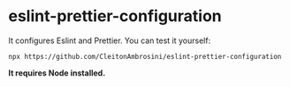 # eslint-prettier-configuration

It configures Eslint and Prettier. You can test it yourself:

```
npx https://github.com/CleitonAmbrosini/eslint-prettier-configuration
```

**It requires Node installed.**
